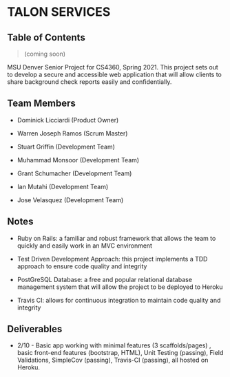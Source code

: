 # TALON SERVICES

## Table of Contents

> (coming soon)

MSU Denver Senior Project for CS4360, Spring 2021. This project sets out to develop a secure and accessible web application that will allow clients to share background check reports easily and confidentially.

## Team Members

- Dominick Licciardi (Product Owner)

- Warren Joseph Ramos (Scrum Master)

- Stuart Griffin (Development Team)

- Muhammad Monsoor (Development Team)

- Grant Schumacher (Development Team)

- Ian Mutahi (Development Team)

- Jose Velasquez (Development Team)

## Notes

- Ruby on Rails: a familiar and robust framework that allows the team to quickly and easily work in an MVC environment

- Test Driven Development Approach: this project implements a TDD approach to ensure code quality and integrity

- PostGreSQL Database: a free and popular relational database management system that will allow the project to be deployed to Heroku

- Travis CI: allows for continuous integration to maintain code quality and integrity

## Deliverables

- 2/10 - Basic app working with minimal features (3 scaffolds/pages) , basic front-end features (bootstrap, HTML), Unit Testing (passing), Field Validations, SimpleCov (passing), Travis-CI (passing), all hosted on Heroku.  
